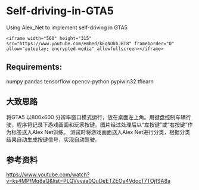# Self-driving-in-GTA5
Using Alex_Net to implement self-driving in GTA5

`<iframe width="560" height="315" src="https://www.youtube.com/embed/kEqNOkhJBT8" frameborder="0" allow="autoplay; encrypted-media" allowfullscreen></iframe>`


## Requirements:
numpy
pandas
tensorflow
opencv-python
pypiwin32
tflearn

## 大致思路
将GTA5 以800x600 分辨率窗口模式运行，放在桌面左上角。用键盘控制车辆行驶，程序将记录下游戏画面和玩家按键。图片经过处理后以“左按键”或“右按键”作为标签送入Alex Net训练。
测试时将游戏画面送入Alex Net进行分类，根据分类结果自动生成按键信号，实现自动驾驶。

## 参考资料
https://www.youtube.com/watch?v=ks4MPfMq8aQ&list=PLQVvvaa0QuDeETZEOy4VdocT7TOjfSA8a
